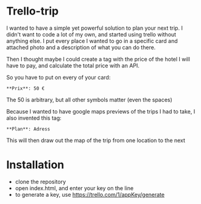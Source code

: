 Trello-trip
===

I wanted to have a simple yet powerful solution to plan your next trip. I didn't want to code a lot of my own, and started using trello without anything else. I put every place I wanted to go in a specific card and attached photo and a description of what you can do there.

Then I thought maybe I could create a tag with the price of the hotel I will have to pay, and calculate the total price with an API.

So you have to put on every of your card:

```
**Prix**: 50 €
```

The 50 is arbitrary, but all other symbols matter (even the spaces)

Because I wanted to have google maps previews of the trips I had to take, I also invented this tag:

```
**Plan**: Adress
```

This will then draw out the map of the trip from one location to the next


# Installation

- clone the repository
- open index.html, and enter your key on the line <script type="text/javascript" src="https://api.trello.com/1/client.js?key="></script>
- to generate a key, use https://trello.com/1/appKey/generate

